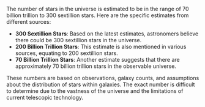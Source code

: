 The number of stars in the universe is estimated to be in the range of 70 billion trillion to 300 sextillion stars. Here are the specific estimates from different sources:

- **300 Sextillion Stars**: Based on the latest estimates, astronomers believe there could be 300 sextillion stars in the universe.
- **200 Billion Trillion Stars**: This estimate is also mentioned in various sources, equating to 200 sextillion stars.
- **70 Billion Trillion Stars**: Another estimate suggests that there are approximately 70 billion trillion stars in the observable universe.

These numbers are based on observations, galaxy counts, and assumptions about the distribution of stars within galaxies. The exact number is difficult to determine due to the vastness of the universe and the limitations of current telescopic technology.
